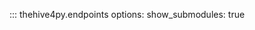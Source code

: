 <style>
    .md-typeset h5 {
        text-transform: none;
    }
</style>
::: thehive4py.endpoints
    options:
        show_submodules: true